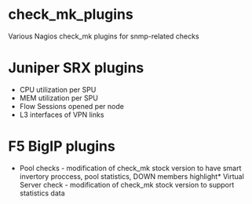 check_mk_plugins
================

Various Nagios check_mk plugins for snmp-related checks



Juniper SRX plugins
================

* CPU utilization per SPU
* MEM utilization per SPU
* Flow Sessions opened per node
* L3 interfaces of VPN links


F5 BigIP plugins
================

* Pool checks - modification of check_mk stock version to have smart invertory proccess, pool statistics, DOWN members highlight* Virtual Server check - modification of check_mk stock version to support statistics data
